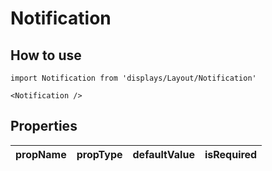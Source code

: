 # Notification

## How to use

```
import Notification from 'displays/Layout/Notification'
```

```
<Notification />
```

## Properties

| propName | propType | defaultValue | isRequired |
| - | - | - | - |
